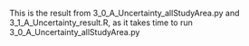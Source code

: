 This is the result from 3_0_A_Uncertainty_allStudyArea.py and 3_1_A_Uncertainty_result.R, as it  takes time to run 3_0_A_Uncertainty_allStudyArea.py